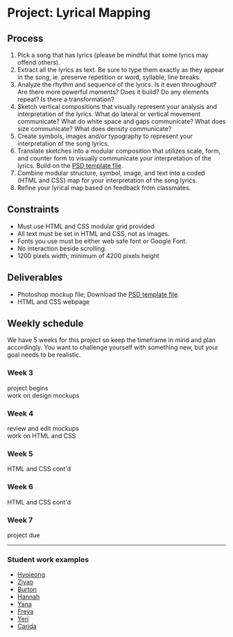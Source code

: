 # Project: Lyrical Mapping

## Process
1. Pick a song that has lyrics (please be mindful that some lyrics may offend others).
2. Extract all the lyrics as text. Be sure to type them exactly as they appear in the song, ie. preserve repetition or word, syllable, line breaks.
3. Analyze the rhythm and sequence of the lyrics. Is it even throughout? Are there more powerful moments? Does it build? Do any elements repeat? Is there a transformation?
4. Sketch vertical compositions that visually represent your analysis and interpretation of the lyrics. What do lateral or vertical movement communicate? What do white space and gaps communicate? What does size communicate? What does density communicate?
5. Create symbols, images and/or typography to represent your interpretation of the song lyrics.
6. Translate sketches into a modular composition that utilizes scale, form, and counter form to visually communicate your interpretation of the lyrics. Build on the [PSD template file](../files/proj1-psd-mockup-template.psd).
7. Combine modular structure, symbol, image, and text into a coded (HTML and CSS) map for your interpretation of the song lyrics.
8. Refine your lyrical map based on feedback from classmates.

## Constraints
- Must use HTML and CSS modular grid provided
- All text must be set in HTML and CSS, not as images.
- Fonts you use must be either web safe font or Google Font.
- No interaction beside scrolling.
- 1200 pixels width; minimum of 4200 pixels height

## Deliverables
- Photoshop mockup file; Download the [PSD template file](../files/proj1-psd-mockup-template.psd).
- HTML and CSS webpage

## Weekly schedule
We have 5 weeks for this project so keep the timeframe in mind and plan accordingly. You want to challenge yourself with something new, but your goal needs to be realistic.

### Week 3
project begins  
work on design mockups

### Week 4
review and edit mockups  
work on HTML and CSS

### Week 5
HTML and CSS cont'd

### Week 6
HTML and CSS cont'd

### Week 7
project due

-----
### Student work examples
- [Hyojeong](http://mica-gd2.paperdove.com/2016/lyrics/hyojeong/)
- [Ziyao](http://mica-gd2.paperdove.com/2017/lyrics/wed/ziyao-sun/)
- [Burton](http://mica-gd2.paperdove.com/2017/lyrics/wed/Burton-Booz/)
- [Hannah](http://mica-gd2.paperdove.com/2017/lyrics/wed/Hananh-Meng/)
- [Yana](http://mica-gd2.paperdove.com/2018/lyrics/thu/yana-gevorgyan/)
- [Freya](http://mica-gd2.paperdove.com/2018/lyrics/thu/freya-qi/)
- [Yeri](http://mica-gd2.paperdove.com/2018/lyrics/fri/yeri-choi/)
- [Carida](http://mica-gd2.paperdove.com/2018/lyrics/fri/carida-yuan/)

